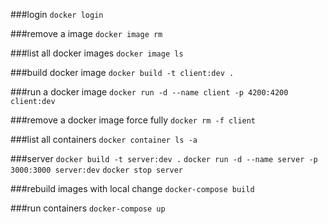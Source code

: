 ###login
`docker login`

###remove a image
`docker image rm`

###list all docker images
`docker image ls`

###build docker image
`docker build -t client:dev .`

###run a docker image
`docker run -d --name client -p 4200:4200 client:dev`

###remove a docker image force fully
`docker rm -f client`

###list all containers
`docker container ls -a`

###server
`docker build -t server:dev .`
`docker run -d --name server -p 3000:3000 server:dev`
`docker stop server`

###rebuild images with local change
`docker-compose build`

###run containers
`docker-compose up`
